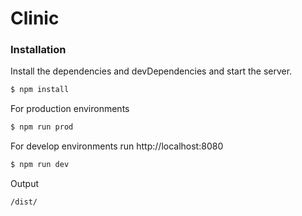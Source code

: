 # Clinic
### Installation

Install the dependencies and devDependencies and start the server.

```sh
$ npm install
```
For production environments

```sh
$ npm run prod
```

For develop environments run http://localhost:8080

```sh
$ npm run dev
```
Output

```sh
/dist/
```